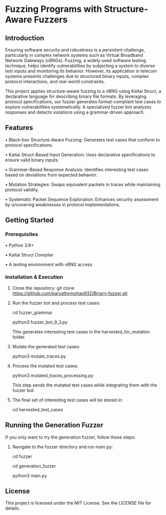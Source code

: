 # Fuzzing Programs with Structure-Aware Fuzzers

## Introduction
Ensuring software security and robustness is a persistent challenge, particularly in complex network systems such as Virtual Broadband Network Gateways (vBNGs). Fuzzing, a widely used software testing technique, helps identify vulnerabilities by subjecting a system to diverse test inputs and monitoring its behavior. However, its application in telecom systems presents challenges due to structured binary inputs, complex protocol interactions, and real-world constraints.

This project applies structure-aware fuzzing to a vBNG using Kaitai Struct, a declarative language for describing binary file formats. By leveraging protocol specifications, our fuzzer generates format-compliant test cases to explore vulnerabilities systematically. A specialized fuzzer bot analyzes responses and detects violations using a grammar-driven approach.

## Features
• Black-box Structure-Aware Fuzzing: Generates test cases that conform to protocol specifications.

• Kaitai Struct-Based Input Generation: Uses declarative specifications to ensure valid binary inputs.

• Grammar-Based Response Analysis: Identifies interesting test cases based on deviations from expected behavior.

• Mutation Strategies: Swaps equivalent packets in traces while maintaining protocol validity.

• Systematic Packet Sequence Exploration: Enhances security assessment by uncovering weaknesses in protocol implementations.

## Getting Started

### Prerequisites

• Python 3.8+

• Kaitai Struct Compiler

• A testing environment with vBNG access

### Installation & Execution

1. Clone the repository: git clone https://github.com/parvathymohan932/Binary-fuzzer.git

2. Run the fuzzer bot and process test cases:

     cd fuzzer_grammar

     python3 fuzzer_bot_9_3.py

   This generates interesting test cases in the harvested_for_mutation folder.

4. Mutate the generated test cases:

     python3 mutate_traces.py

6. Process the mutated test cases:

     python3 mutated_traces_processing.py

   This step sends the mutated test cases while integrating them with the fuzzer bot.

8. The final set of interesting test cases will be stored in:

     cd harvested_test_cases

## Running the Generation Fuzzer

If you only want to try the generation fuzzer, follow these steps:

1. Navigate to the fuzzer directory and run main.py:

     cd fuzzer

     cd generation_fuzzer

     python3 main.py

## License

This project is licensed under the MIT License. See the LICENSE file for details.

